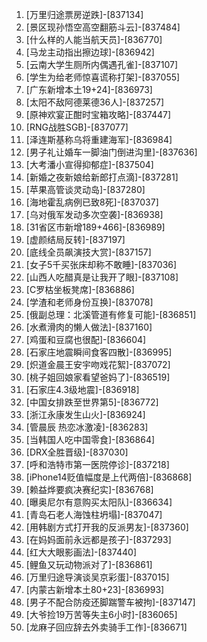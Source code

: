 
1. [万里归途票房逆跌]-[837134]
1. [景区现孙悟空高空翻筋斗云]-[837484]
1. [什么样的人能当航天员]-[836770]
1. [马龙主动指出擦边球]-[836942]
1. [云南大学生厕所内偶遇孔雀]-[837107]
1. [学生为给老师惊喜谎称打架]-[837055]
1. [广东新增本土19+24]-[836973]
1. [太阳不敌阿德莱德36人]-[837257]
1. [原神欢宴正酣时宝箱攻略]-[837447]
1. [RNG战胜SGB]-[837077]
1. [泽连斯基称乌将重建海军]-[836984]
1. [男子礼让婚车一脚油门倒进沟里]-[837636]
1. [大考潘小宣得抑郁症]-[837504]
1. [新婚之夜新娘给新郎打点滴]-[837281]
1. [苹果高管谈灵动岛]-[837280]
1. [海地霍乱病例已致8死]-[837037]
1. [乌对俄军发动多次空袭]-[836938]
1. [31省区市新增189+466]-[836989]
1. [虚颜结局反转]-[837197]
1. [底线全员飙演技大赏]-[837157]
1. [女子5千买张床却称不敢睡]-[837036]
1. [山西人吃醋真是让我开了眼]-[837108]
1. [C罗枯坐板凳席]-[836886]
1. [学渣和老师身份互换]-[837078]
1. [俄副总理：北溪管道有修复可能]-[836851]
1. [水煮滑肉的懒人做法]-[837160]
1. [鸡蛋和豆腐也很配]-[836604]
1. [石家庄地震瞬间食客四散]-[836995]
1. [炽道金晨王安宇吻戏花絮]-[837072]
1. [桃子姐回娘家看望爸妈了]-[836519]
1. [石家庄4.3级地震]-[836918]
1. [中国女排跌至世界第5]-[836772]
1. [浙江永康发生山火]-[836924]
1. [管晨辰 热恋冰激凌]-[836283]
1. [当韩国人吃中国零食]-[836864]
1. [DRX全胜晋级]-[837030]
1. [呼和浩特市第一医院停诊]-[837218]
1. [iPhone14贬值幅度是上代两倍]-[836868]
1. [赖益烨要疯决赛纪实]-[836768]
1. [曝奥尼尔有意购买太阳队]-[836634]
1. [青岛石老人海蚀柱坍塌]-[837047]
1. [用韩剧方式打开我的反派男友]-[837360]
1. [在妈妈面前永远都是孩子]-[837293]
1. [红大大眼影画法]-[837440]
1. [鲤鱼又玩动物派对了]-[836861]
1. [万里归途导演谈吴京彩蛋]-[837015]
1. [内蒙古新增本土80+23]-[836993]
1. [男子不配合防疫还脚踹警车被拘]-[837147]
1. [大爷捡19万苦等失主6小时]-[836065]
1. [龙麻子回应辞去外卖骑手工作]-[836671]